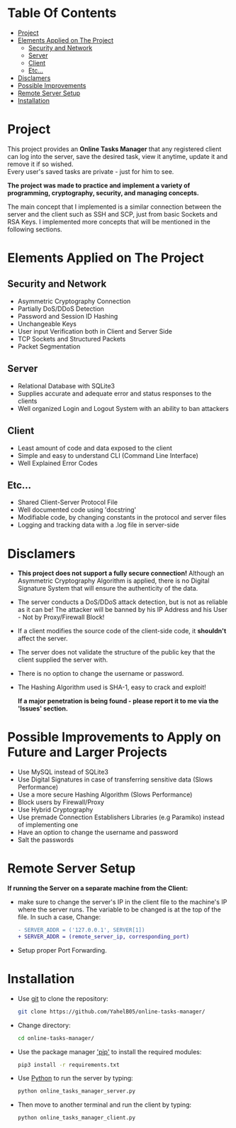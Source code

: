 # Table Of Contents
* [Project](#project)
* [Elements Applied on The Project](#elements-applied-on-the-project)
  * [Security and Network](#security-and-network)
  * [Server](#server)
  * [Client](#client)
  * [Etc...](#etc)
* [Disclamers](#disclamers)
* [Possible Improvements](#possible-improvements-to-apply-on-future-and-larger-projects)
* [Remote Server Setup](#remote-server-setup)
* [Installation](#installation)

# Project
This project provides an **Online Tasks Manager** that any registered client can log into the server, save the desired task, view it anytime, update it and remove it if so wished.\
Every user's saved tasks are private - just for him to see.

**The project was made to practice and implement a variety of programming, cryptography, security, and managing concepts.**

The main concept that I implemented is a similar connection between the server and the client such as SSH and SCP, just from basic Sockets and RSA Keys.
I implemented more concepts that will be mentioned in the following sections.

# Elements Applied on The Project
## Security and Network
- Asymmetric Cryptography Connection
- Partially DoS/DDoS Detection
- Password and Session ID Hashing
- Unchangeable Keys
- User input Verification both in Client and Server Side
- TCP Sockets and Structured Packets
- Packet Segmentation

## Server
- Relational Database with SQLite3
- Supplies accurate and adequate error and status responses to the clients
- Well organized Login and Logout System with an ability to ban attackers

## Client
- Least amount of code and data exposed to the client
- Simple and easy to understand CLI (Command Line Interface)
- Well Explained Error Codes

## Etc...
- Shared Client-Server Protocol File
- Well documented code using 'docstring'
- Modifiable code, by changing constants in the protocol and server files
- Logging and tracking data with a .log file in server-side

# Disclamers
- **This project does not support a fully secure connection!** Although an Asymmetric Cryptography Algorithm is applied, there is no Digital Signature System that will ensure the authenticity of the data.
- The server conducts a DoS/DDoS attack detection, but is not as reliable as it can be! The attacker will be banned by his IP Address and his User - Not by Proxy/Firewall Block!
- If a client modifies the source code of the client-side code, it **shouldn't** affect the server.
- The server does not validate the structure of the public key that the client supplied the server with.
- There is no option to change the username or password.
- The Hashing Algorithm used is SHA-1, easy to crack and exploit!

  **If a major penetration is being found - please report it to me via the 'Issues' section.**

# Possible Improvements to Apply on Future and Larger Projects
- Use MySQL instead of SQLite3
- Use Digital Signatures in case of transferring sensitive data (Slows Performance)
- Use a more secure Hashing Algorithm (Slows Performance)
- Block users by Firewall/Proxy
- Use Hybrid Cryptography
- Use premade Connection Establishers Libraries (e.g Paramiko) instead of implementing one
- Have an option to change the username and password
- Salt the passwords

# Remote Server Setup
**If running the Server on a separate machine from the Client:**
- make sure to change the server's IP in the client file to the machine's IP where the server runs.
The variable to be changed is at the top of the file.
In such a case, Change:
    ```diff
    - SERVER_ADDR = ('127.0.0.1', SERVER[1])
    + SERVER_ADDR = (remote_server_ip, corresponding_port)
    ```
- Setup proper Port Forwarding.

# Installation
- Use [git](https://git-scm.com/) to clone the repository:
    ```bash
    git clone https://github.com/YahelB05/online-tasks-manager/
    ```
    
- Change directory:
    ```bash
    cd online-tasks-manager/
    ```
    
- Use the package manager ['pip'](https://pip.pypa.io/en/stable/) to install the required modules:
    ```bash
    pip3 install -r requirements.txt
    ```
    
- Use [Python](https://www.python.org/) to run the server by typing:
    ```bash
    python online_tasks_manager_server.py
    ```
    
- Then move to another terminal and run the client by typing:
    ```bash
    python online_tasks_manager_client.py
    ```
